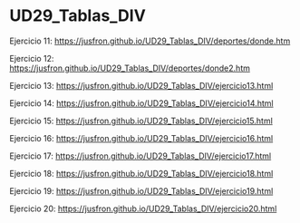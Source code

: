 # UD29_Tablas_DIV
Ejercicio 11: https://jusfron.github.io/UD29_Tablas_DIV/deportes/donde.htm

Ejercicio 12: https://jusfron.github.io/UD29_Tablas_DIV/deportes/donde2.htm

Ejercicio 13: https://jusfron.github.io/UD29_Tablas_DIV/ejercicio13.html

Ejercicio 14: https://jusfron.github.io/UD29_Tablas_DIV/ejercicio14.html

Ejercicio 15: https://jusfron.github.io/UD29_Tablas_DIV/ejercicio15.html

Ejercicio 16: https://jusfron.github.io/UD29_Tablas_DIV/ejercicio16.html

Ejercicio 17: https://jusfron.github.io/UD29_Tablas_DIV/ejercicio17.html

Ejercicio 18: https://jusfron.github.io/UD29_Tablas_DIV/ejercicio18.html

Ejercicio 19: https://jusfron.github.io/UD29_Tablas_DIV/ejercicio19.html

Ejercicio 20: https://jusfron.github.io/UD29_Tablas_DIV/ejercicio20.html

